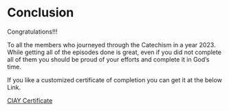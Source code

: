 # Conclusion

Congratulations!!!

To all the members who journeyed through the Catechism in a year 2023.
While getting all of the episodes done is great, even if you did not complete all of them you should be proud of your efforts and complete it in God’s time.

If you like a customized certificate of completion you can get it at the below Link.

[CIAY Certificate](https://ascensionpress.com/pages/ciy-certificate)
